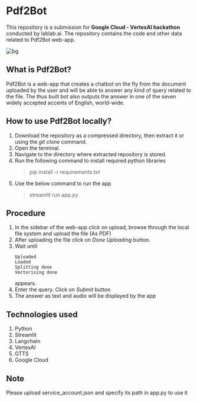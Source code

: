 # Pdf2Bot
This repository is a submission for **Google Cloud - VertexAI hackathon** conducted by lablab.ai. The repository contains the code and other data related to Pdf2Bot web-app. 


![bg](https://github.com/SrinadhVura/Pdf2Bot/assets/83588454/9d3c30e2-42d3-41ec-80d2-b32a598a1463)

## What is Pdf2Bot?
Pdf2Bot is a web-app that creates a chatbot on the fly from the document uploaded by the user and will be able to answer any kind of query related to the file. The thus built bot also outputs the answer in one of the seven widely accepted accents of English, world-wide.


## How to use Pdf2Bot locally?
1. Download the repository as a compressed directory, then extract it or using the *git clone* command.
2. Open the terminal.
3. Navigate to the directory where extracted repository is stored.
4. Run the following command to install required python libraries
   > pip install -r requirements.txt
5. Use the below command to run the app
   > streamlit run app.py

## Procedure
1. In the sidebar of the web-app click on upload, browse through the local file system and upload the file (As PDF)
2. After uploading the file click on *Done Uploading* button.
3. Wait until
   ```
   Uploaded
   Loaded
   Splitting done
   Vectorising done
   ```
   appears.
4. Enter the query. Click on *Submit* button
5. The answer as text and audio will be displayed by the app


## Technologies used
1. Python
2. Streamlit
3. Langchain
4. VertexAI
5. GTTS
6. Google Cloud

## Note
Please upload service_account.json and specify its path in app.py to use it



   

